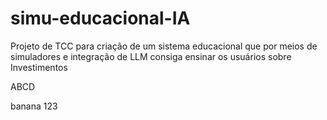 # simu-educacional-IA

Projeto de TCC para criação de um sistema educacional que por meios de simuladores e integração de LLM consiga ensinar os usuários sobre Investimentos


ABCD

banana 123